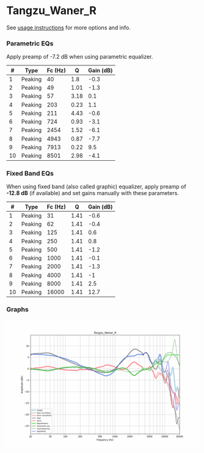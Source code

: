# Tangzu_Waner_R
See [usage instructions](https://github.com/jaakkopasanen/AutoEq#usage) for more options and info.

### Parametric EQs
Apply preamp of -7.2 dB when using parametric equalizer.

|   # | Type    |   Fc (Hz) |    Q |   Gain (dB) |
|-----|---------|-----------|------|-------------|
|   1 | Peaking |        40 | 1.8  |        -0.3 |
|   2 | Peaking |        49 | 1.01 |        -1.3 |
|   3 | Peaking |        57 | 3.18 |         0.1 |
|   4 | Peaking |       203 | 0.23 |         1.1 |
|   5 | Peaking |       211 | 4.43 |        -0.6 |
|   6 | Peaking |       724 | 0.93 |        -3.1 |
|   7 | Peaking |      2454 | 1.52 |        -6.1 |
|   8 | Peaking |      4943 | 0.87 |        -7.7 |
|   9 | Peaking |      7913 | 0.22 |         9.5 |
|  10 | Peaking |      8501 | 2.98 |        -4.1 |

### Fixed Band EQs
When using fixed band (also called graphic) equalizer, apply preamp of **-12.8 dB** (if available) and set gains manually with these parameters.

|   # | Type    |   Fc (Hz) |    Q |   Gain (dB) |
|-----|---------|-----------|------|-------------|
|   1 | Peaking |        31 | 1.41 |        -0.6 |
|   2 | Peaking |        62 | 1.41 |        -0.4 |
|   3 | Peaking |       125 | 1.41 |         0.6 |
|   4 | Peaking |       250 | 1.41 |         0.8 |
|   5 | Peaking |       500 | 1.41 |        -1.2 |
|   6 | Peaking |      1000 | 1.41 |        -0.1 |
|   7 | Peaking |      2000 | 1.41 |        -1.3 |
|   8 | Peaking |      4000 | 1.41 |        -1   |
|   9 | Peaking |      8000 | 1.41 |         2.5 |
|  10 | Peaking |     16000 | 1.41 |        12.7 |

### Graphs
![](./Tangzu_Waner_R.png)

